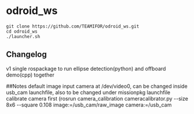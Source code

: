 # odroid_ws

```
git clone https://github.com/TEAMIFOR/odroid_ws.git
cd odroid_ws
./launcher.sh
```

## Changelog
v1 single rospackage to run ellipse detection(python) and offboard demo(cpp) together

##Notes
default image input camera at /dev/video0, can be changed inside usb_cam launchfile, also to be changed under missionpkg launchfile
calibrate camera first (rosrun camera_calibration cameracalibrator.py --size 8x6 --square 0.108 image:=/usb_cam/raw_image camera:=/usb_cam


